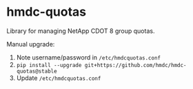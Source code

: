 hmdc-quotas
===========

Library for managing NetApp CDOT 8 group quotas.

Manual upgrade:
1. Note username/password in `/etc/hmdcquotas.conf`
2. `pip install --upgrade git+https://github.com/hmdc/hmdc-quotas@stable`
3. Update `/etc/hmdcquotas.conf`
